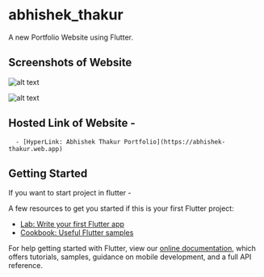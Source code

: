 # abhishek_thakur

A new Portfolio Website using Flutter.

## Screenshots of Website

![alt text](https://github.com/kumarcops/AbhishekThakur-PorfolioSite/blob/master/Screenshot%20(3).png)



![alt text](https://github.com/kumarcops/AbhishekThakur-PorfolioSite/blob/master/Screenshot%20(4).png)

## Hosted Link of Website - 
      - [HyperLink: Abhishek Thakur Portfolio](https://abhishek-thakur.web.app)

## Getting Started

If you want to start project in flutter -

A few resources to get you started if this is your first Flutter project:

- [Lab: Write your first Flutter app](https://flutter.dev/docs/get-started/codelab)
- [Cookbook: Useful Flutter samples](https://flutter.dev/docs/cookbook)

For help getting started with Flutter, view our
[online documentation](https://flutter.dev/docs), which offers tutorials,
samples, guidance on mobile development, and a full API reference.
